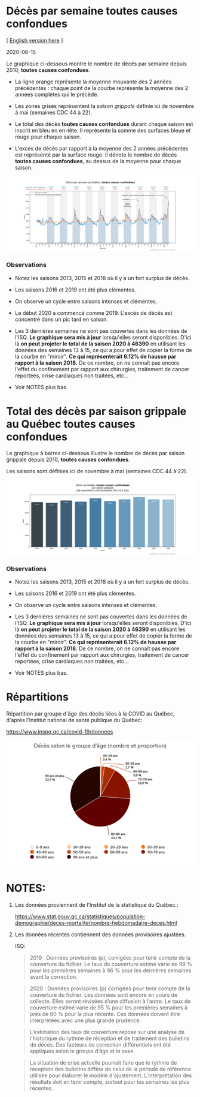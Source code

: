 # Décès par semaine **toutes causes confondues**
[ [English version here](README_english.md) ]

2020-06-15

Le graphique ci-dessous montre le nombre de décès par semaine depuis 2010,
**toutes causes confondues**.

- La ligne orange représente la moyenne mouvante des 2 années précédentes :
  chaque point de la courbe représente la moyenne des 2 années complètes qui le
  précède.

- Les zones grises représentent la *saison grippale* définie ici de novembre à
  mai (semaines CDC 44 à 22).

- Le total des décès **toutes causes confondues** durant chaque saison est inscrit en bleu
  en en-tête. Il représente la somme des surfaces bleue et rouge pour
  chaque saison.

- L'excès de décès par rapport à la moyenne des 2 années précédentes est
  représenté par la surface rouge. Il dénote le nombre de décès **toutes causes
  confondues**, au dessus de la moyenne pour chaque saison.


![line_graph](line_graph.png)


### Observations

- Notez les saisons 2013, 2015 et 2018 où il y a un fort surplus de décès.

- Les saisons 2016 et 2019 ont été plus clémentes.

- On observe un cycle entre saisons intenses et clémentes.

- Le début 2020 a commencé comme 2019. L'excès de décès est concentré dans un
  pic tard en saison. 

- Les 3 dernières semaines ne sont pas couvertes dans les données de l'ISQ. **Le
  graphique sera mis à jour** lorsqu'elles seront disponibles. D'ici là **on
  peut projeter le total de la saison 2020 à 46390** en utilisant les données
  des semaines 13 à 15, ce qui a pour effet de copier la forme de la courbe en
  "miroir". **Ce qui représenterait 6.12% de hausse par rapport à la saison 2018.**
  De ce nombre, on ne connaît pas encore l'effet du confinement par rapport aux
  chirurgies, traitement de cancer reportées, crise cardiaques non traitées,
  etc...
  
- Voir NOTES plus bas.



# Total des décès par saison grippale au Québec **toutes causes confondues**

Le graphique à barres ci-dessous illustre le nombre de décès par saison grippale depuis 2010, **toutes causes confondues**.

Les saisons sont définies ici de novembre à mai (semaines CDC 44 à 22).


![bar_graph](bar_graph.png)


### Observations

- Notez les saisons 2013, 2015 et 2018 où il y a un fort surplus de décès.

- Les saisons 2016 et 2019 ont été plus clémentes.

- On observe un cycle entre saisons intenses et clémentes.

- Les 3 dernières semaines ne sont pas couvertes dans les données de l'ISQ. **Le
  graphique sera mis à jour** lorsqu'elles seront disponibles. D'ici là **on
  peut projeter le total de la saison 2020 à 46390** en utilisant les données
  des semaines 13 à 15, ce qui a pour effet de copier la forme de la courbe en
  "miroir". **Ce qui représenterait 6.12% de hausse par rapport à la saison 2018.**
  De ce nombre, on ne connaît pas encore l'effet du confinement par rapport aux
  chirurgies, traitement de cancer reportées, crise cardiaques non traitées,
  etc...
  
- Voir NOTES plus bas.


# Répartitions

Répartition par groupe d'âge des décès liées à la COVID au Québec,
d'après l'Institut national de santé publique du Québec:

https://www.inspq.qc.ca/covid-19/donnees

![repartition](repartition_groupe_age.png)


# NOTES:
1) Les données proviennent de l'Institut de la statistique du Québec.:
   
   https://www.stat.gouv.qc.ca/statistiques/population-demographie/deces-mortalite/nombre-hebdomadaire-deces.html

2) Les données récentes contiennent des données provisoires ajustées. 
   
   ISQ:

   > 2019 : Données provisoires (p), corrigées pour tenir compte de la
   > couverture du fichier. Le taux de couverture estimé varie de 99 % pour les
   > premières semaines à 96 % pour les dernières semaines avant la correction.

   > 2020 : Données provisoires (p) corrigées pour tenir compte de la couverture
   > du fichier. Les données sont encore en cours de collecte. Elles seront
   > révisées d’une diffusion à l’autre. Le taux de couverture estimé varie de
   > 95 % pour les premières semaines à près de 80 % pour la plus récente. Ces
   > données doivent être interprétées avec une plus grande prudence.

   > L’estimation des taux de couverture repose sur une analyse de l’historique
   > du rythme de réception et de traitement des bulletins de décès. Des
   > facteurs de correction différentiels ont été appliqués selon le groupe
   > d’âge et le sexe.

   > La situation de crise actuelle pourrait faire que le rythme de réception
   > des bulletins diffère de celui de la période de référence utilisée pour
   > élaborer le modèle d'ajustement. L'interprétation des résultats doit en
   > tenir compte, surtout pour les semaines les plus récentes.






